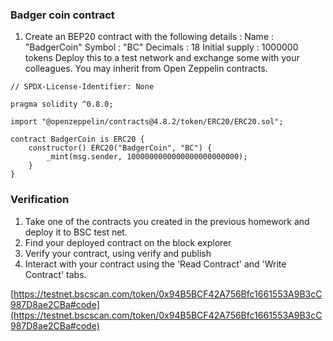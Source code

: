 ### Badger coin contract
1. Create an BEP20 contract with the following details :
	Name : "BadgerCoin"
	Symbol : "BC"
	Decimals : 18
	Initial supply : 1000000 tokens
   Deploy this to a test network and exchange some with your colleagues.
   You may inherit from Open Zeppelin contracts.

```
// SPDX-License-Identifier: None

pragma solidity ^0.8.0;

import "@openzeppelin/contracts@4.8.2/token/ERC20/ERC20.sol";

contract BadgerCoin is ERC20 {
    constructor() ERC20("BadgerCoin", "BC") {
        _mint(msg.sender, 1000000000000000000000000);
    }
}
```

### Verification
1. Take one of the contracts you created in the previous homework and deploy it to BSC test net.
2. Find your deployed contract on the block explorer
3. Verify your contract, using verify and publish
4. Interact with your contract using the 'Read Contract' and 'Write Contract' tabs.

[https://testnet.bscscan.com/token/0x94B5BCF42A756Bfc1661553A9B3cC987D8ae2CBa#code](https://testnet.bscscan.com/token/0x94B5BCF42A756Bfc1661553A9B3cC987D8ae2CBa#code)
